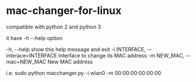# mac-changer-for-linux

compatible with python 2 and python 3

it have -h --help option

  -h, --help            show this help message and exit
  -i INTERFACE, --interace=INTERFACE
                        Interface to change its MAC address
  -m NEW_MAC, --mac=NEW_MAC
                        New MAC address

i.e.
sudo python macchanger.py -i wlan0 -m 00:00:00:00:00:00
